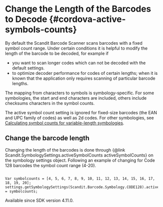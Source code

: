 Change the Length of the Barcodes to Decode {#cordova-active-symbols-counts}
=========================================================================

By default the Scandit Barcode Scanner scans barcodes with a fixed symbol count range.
Under certain conditions it is helpful to modify the length of the barcode to be decoded, for example if

* you want to scan longer codes which can not be decoded with the default settings.
* to optimize decoder performance for codes of certain lengths; when it is known that the application only requires scanning of particular barcode lengths.

The mapping from characters to symbols is symbology-specific. For some symbologies, the start and end characters are included, others include checksums characters in the symbol counts.

The active symbol count setting is ignored for fixed-size barcodes (the EAN and UPC family of codes) as well as 2d codes. For other symbologies, see <a href="../c_api/symbologies.html">Calculating symbol counts for variable-length symbologies</a>.


## Change the barcode length

Changing the length of the barcodes is done through {@link Scandit.SymbologySettings.activeSymbolCounts activeSymbolCounts} on the symbology settings object.
Following an example of changing for Code 128 barcodes the symbol count range (4-20).


~~~~~~~~~~~~~~~~{.java}

Var symbolcounts = [4, 5, 6, 7, 8, 9, 10, 11, 12, 13, 14, 15, 16, 17, 18, 19, 20];
settings.getSymbologySettings(Scandit.Barcode.Symbology.CODE128).activeSymbolCounts = symbolcounts;

~~~~~~~~~~~~~~~~

Available since SDK version 4.11.0.
